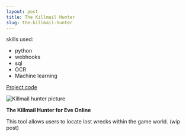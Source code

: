 ```yaml
---
layout: post
title: The Killmail Hunter
slug: the-killmail-hunter
---
```


skills used:
- python
- webhooks
- sql
- OCR
- Machine learning

[Project code](https://github.com/cforcomputer/eve-online-killmail-hunter)

![Killmail hunter picture](assets/images/projects/killmail-hunter.png)

**The Killmail Hunter for Eve Online**

This tool allows users to locate lost wrecks within the game world. (wip post)